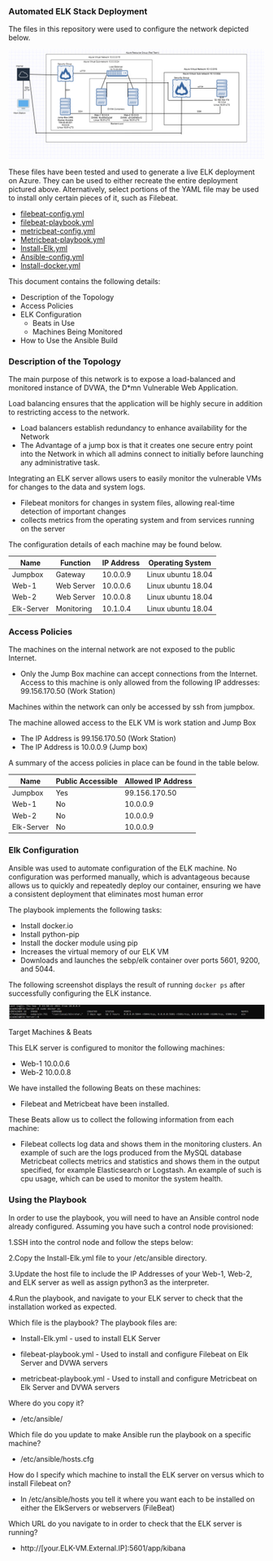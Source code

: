### Automated ELK Stack Deployment

The files in this repository were used to configure the network depicted below.

![alt text](https://github.com/Charles12jr/Project-1/blob/main/Diagrams/Complete_Network_Diagram.PNG)

These files have been tested and used to generate a live ELK deployment on Azure. They can be used to either recreate the entire deployment pictured above. Alternatively, select portions of the YAML  file may be used to install only certain pieces of it, such as Filebeat.

- [filebeat-config.yml](https://github.com/Charles12jr/Project-1/blob/main/Ansible/filebeat-config.yml)
- [filebeat-playbook.yml](https://github.com/Charles12jr/Project-1/blob/main/Ansible/filebeat-playbook.yml)
- [metricbeat-config.yml](https://github.com/Charles12jr/Project-1/blob/main/Ansible/metricbeat-config.yml)
- [Metricbeat-playbook.yml](https://github.com/Charles12jr/Project-1/blob/main/Ansible/Metricbeat-playbook.yml)
- [Install-Elk.yml](https://github.com/Charles12jr/Project-1/blob/main/Ansible/Install-Elk.yml)
- [Ansible-config.yml](https://github.com/Charles12jr/Project-1/blob/main/Ansible/Ansible-cfg.yml)
- [Install-docker.yml](https://github.com/Charles12jr/Project-1/blob/main/Ansible/Install-docker.yml)


This document contains the following details:
- Description of the Topology
- Access Policies
- ELK Configuration
  - Beats in Use
  - Machines Being Monitored
- How to Use the Ansible Build


### Description of the Topology

The main purpose of this network is to expose a load-balanced and monitored instance of DVWA, the D*mn Vulnerable Web Application.

Load balancing ensures that the application will be highly secure in addition to restricting access to the network.

- Load balancers establish redundancy to enhance availability for the Network
- The Advantage of a jump box is that it creates one secure entry point into the Network in which all admins connect to initially before launching any administrative task.

Integrating an ELK server allows users to easily monitor the vulnerable VMs for changes to the data and system logs.

- Filebeat monitors for changes in system files, allowing real-time detection of important changes
- collects metrics from the operating system and from services running on the server

The configuration details of each machine may be found below.

| Name       	| Function   	| IP Address 	| Operating System 	|
|------------	|------------	|------------	|------------------		|
| Jumpbox    	| Gateway    	| 10.0.0.9   	| Linux ubuntu 18.04 	|
| Web-1      	| Web Server  	| 10.0.0.6   	| Linux ubuntu 18.04 	|
| Web-2      	| Web Server  	| 10.0.0.8   	| Linux ubuntu 18.04 	|
| Elk-Server 	| Monitoring 	| 10.1.0.4   	| Linux ubuntu 18.04 	|




### Access Policies

The machines on the internal network are not exposed to the public Internet. 

* Only the Jump Box machine can accept connections from the Internet. Access to this machine is only allowed from the following IP addresses:
99.156.170.50 (Work Station) 

Machines within the network can only be accessed by ssh from jumpbox.

The machine allowed access to the ELK VM is work station and Jump Box
* The IP Address is 99.156.170.50 (Work Station)
* The IP Address is 10.0.0.9 (Jump box)

A summary of the access policies in place can be found in the table below.

| Name       	| Public Accessible 	| Allowed IP Address 	|
|------------	|--------------------	|--------------------	|
| Jumpbox    	| Yes                	| 99.156.170.50      	|
| Web-1      	| No                	 	| 10.0.0.9    		|
| Web-2      	| No               	  	| 10.0.0.9   	 	|
| Elk-Server 	| No		         	| 10.0.0.9	     	|


### Elk Configuration

Ansible was used to automate configuration of the ELK machine. No configuration was performed manually, which is advantageous because allows us to quickly and repeatedly deploy our container, ensuring we have a consistent deployment that eliminates most human error


The playbook implements the following tasks:

* Install docker.io
* Install python-pip
* Install the docker module using pip
* Increases the virtual memory of our ELK VM
* Downloads and launches the sebp/elk container over ports 5601, 9200, and 5044.


The following screenshot displays the result of running `docker ps` after successfully configuring the ELK instance.

![alt text](https://github.com/Charles12jr/Project-1/blob/main/Images/docker_ps_output.PNG)

Target Machines & Beats

This ELK server is configured to monitor the following machines:
* Web-1 10.0.0.6
* Web-2 10.0.0.8

We have installed the following Beats on these machines:
* Filebeat and Metricbeat have been installed.

These Beats allow us to collect the following information from each machine:


- Filebeat collects log data and shows them in the monitoring clusters. An example of such are the logs produced from the MySQL database
Metricbeat collects metrics and statistics and shows them in the output specified, for example Elasticsearch or Logstash. An example of such is cpu usage, which can be used to monitor the system health.

### Using the Playbook

In order to use the playbook, you will need to have an Ansible control node already configured. Assuming you have such a control node provisioned: 

1.SSH into the control node and follow the steps below:

2.Copy the Install-Elk.yml file to your /etc/ansible directory.

3.Update the host file to include the IP Addresses of your Web-1, Web-2, and ELK server as well as assign python3 as the interpreter.

4.Run the playbook, and navigate to your ELK server to check that the installation worked as expected.

Which file is the playbook? The playbook files are:

* Install-Elk.yml - used to install ELK Server

* filebeat-playbook.yml - Used to install and configure Filebeat on Elk Server and DVWA servers

* metricbeat-playbook.yml - Used to install and configure Metricbeat on Elk Server and DVWA servers

Where do you copy it?

* /etc/ansible/

Which file do you update to make Ansible run the playbook on a specific machine?

* /etc/ansible/hosts.cfg

How do I specify which machine to install the ELK server on versus which to install Filebeat on?

* In /etc/ansible/hosts you tell it where you want each to be installed on either the ElkServers or webservers (FileBeat)

Which URL do you navigate to in order to check that the ELK server is running?

- http://[your.ELK-VM.External.IP]:5601/app/kibana

